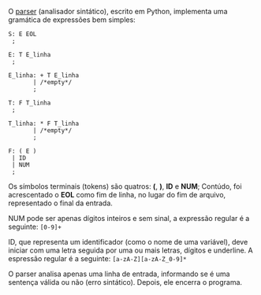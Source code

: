 O [parser](./parser.py) (analisador sintático), escrito em Python, implementa uma gramática de expressões bem simples:

```
S: E EOL
 ;

E: T E_linha
 ;

E_linha: + T E_linha 
       | /*empty*/
       ;

T: F T_linha
 ;

T_linha: * F T_linha
       | /*empty*/
       ;

F: ( E )
 | ID
 | NUM
 ;
```

Os símbolos terminais (tokens) são quatros: **(**, **)**, **ID** e **NUM**; Contúdo, foi acrescentado o **EOL** como fim de linha, no lugar do fim de arquivo, representado o final da entrada.

NUM pode ser apenas dígitos inteiros e sem sinal, a expressão regular é a seguinte: `[0-9]+`

ID, que representa um identificador (como o nome de uma variável), deve iniciar com uma letra seguida por uma ou mais letras, dígitos e underline. A espressão regular é a seguinte: `[a-zA-Z][a-zA-Z_0-9]*`

O parser analisa apenas uma linha de entrada, informando se é uma sentença válida ou não (erro sintático). Depois, ele encerra o programa.
